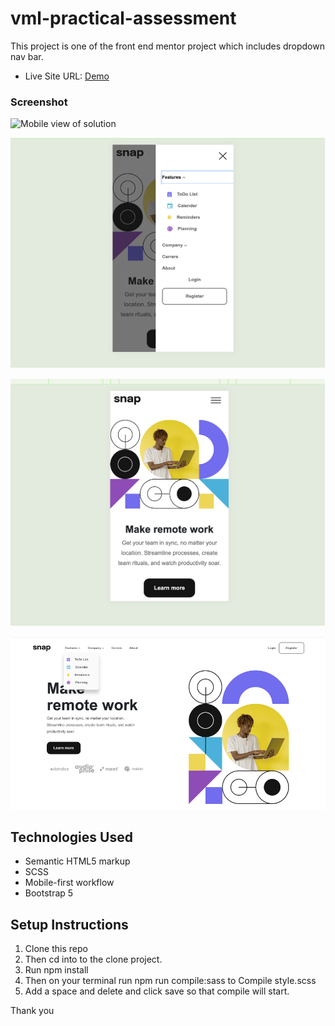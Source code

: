 # vml-practical-assessment

This project is one of the front end mentor project which includes dropdown nav bar.

- Live Site URL: [Demo](https://nonoza.github.io/vml-assessment/)


### Screenshot

![Mobile view of solution](./images/mobile-design.jpg)

![Mobile view of solution](./images/moble-mockup.png)

![Mobile view of solution](./images/mobile-mockup-2.png)

![Desktop view of solution](./images/desktop-dropdown.png)



## Technologies Used

- Semantic HTML5 markup
- SCSS
- Mobile-first workflow
- Bootstrap 5

## Setup Instructions
1. Clone this repo
2. Then cd into to the clone project.
3. Run npm install
4. Then on your terminal run npm run compile:sass to Compile style.scss
5. Add a space and delete and click save so that compile will start.

Thank you




